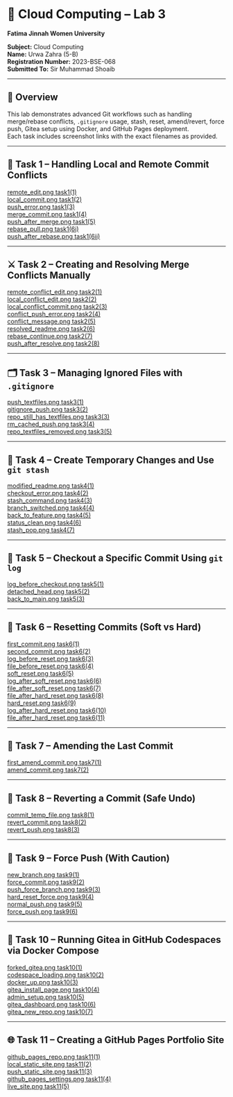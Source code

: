 # 🧠 Cloud Computing – Lab 3
**Fatima Jinnah Women University**

**Subject:** Cloud Computing  
**Name:** Urwa Zahra (5-B)  
**Registration Number:** 2023-BSE-068  
**Submitted To:** Sir Muhammad Shoaib  

---

## 📘 Overview
This lab demonstrates advanced Git workflows such as handling merge/rebase conflicts, `.gitignore` usage, stash, reset, amend/revert, force push, Gitea setup using Docker, and GitHub Pages deployment.  
Each task includes screenshot links with the exact filenames as provided.

---

## 🧩 Task 1 – Handling Local and Remote Commit Conflicts
[remote_edit.png task1(1)](remote_edit.png%20task1%281%29)  
[local_commit.png task1(2)](local_commit.png%20task1%282%29)  
[push_error.png task1(3)](push_error.png%20task1%283%29)  
[merge_commit.png task1(4)](merge_commit.png%20task1%284%29)  
[push_after_merge.png task1(5)](push_after_merge.png%20task1%285%29)  
[rebase_pull.png task1(6i)](rebase_pull.png%20task1%286i%29)  
[push_after_rebase.png task1(6ii)](push_after_rebase.png%20task1%286ii%29)

---

## ⚔️ Task 2 – Creating and Resolving Merge Conflicts Manually
[remote_conflict_edit.png task2(1)](remote_conflict_edit.png%20task2%281%29)  
[local_conflict_edit.png task2(2)](local_conflict_edit.png%20task2%282%29)  
[local_conflict_commit.png task2(3)](local_conflict_commit.png%20task2%283%29)  
[conflict_push_error.png task2(4)](conflict_push_error.png%20task2%284%29)  
[conflict_message.png task2(5)](conflict_message.png%20task2%285%29)  
[resolved_readme.png task2(6)](resolved_readme.png%20task2%286%29)  
[rebase_continue.png task2(7)](rebase_continue.png%20task2%287%29)  
[push_after_resolve.png task2(8)](push_after_resolve.png%20task2%288%29)

---

## 🗂️ Task 3 – Managing Ignored Files with `.gitignore`
[push_textfiles.png task3(1)](push_textfiles.png%20task3%281%29)  
[gitignore_push.png task3(2)](gitignore_push.png%20task3%282%29)  
[repo_still_has_textfiles.png task3(3)](repo_still_has_textfiles.png%20task3%283%29)  
[rm_cached_push.png task3(4)](rm_cached_push.png%20task3%284%29)  
[repo_textfiles_removed.png task3(5)](repo_textfiles_removed.png%20task3%285%29)

---

## 💾 Task 4 – Create Temporary Changes and Use `git stash`
[modified_readme.png task4(1)](modified_readme.png%20task4%281%29)  
[checkout_error.png task4(2)](checkout_error.png%20task4%282%29)  
[stash_command.png task4(3)](stash_command.png%20task4%283%29)  
[branch_switched.png task4(4)](branch_switched.png%20task4%284%29)  
[back_to_feature.png task4(5)](back_to_feature.png%20task4%285%29)  
[status_clean.png task4(6)](status_clean.png%20task4%286%29)  
[stash_pop.png task4(7)](stash_pop.png%20task4%287%29)

---

## 🧭 Task 5 – Checkout a Specific Commit Using `git log`
[log_before_checkout.png task5(1)](log_before_checkout.png%20task5%281%29)  
[detached_head.png task5(2)](detached_head.png%20task5%282%29)  
[back_to_main.png task5(3)](back_to_main.png%20task5%283%29)

---

## 🔁 Task 6 – Resetting Commits (Soft vs Hard)
[first_commit.png task6(1)](first_commit.png%20task6%281%29)  
[second_commit.png task6(2)](second_commit.png%20task6%282%29)  
[log_before_reset.png task6(3)](log_before_reset.png%20task6%283%29)  
[file_before_reset.png task6(4)](file_before_reset.png%20task6%284%29)  
[soft_reset.png task6(5)](soft_reset.png%20task6%285%29)  
[log_after_soft_reset.png task6(6)](log_after_soft_reset.png%20task6%286%29)  
[file_after_soft_reset.png task6(7)](file_after_soft_reset.png%20task6%287%29)  
[file_after_hard_reset.png task6(8)](file_after_hard_reset.png%20task6%288%29)  
[hard_reset.png task6(9)](hard_reset.png%20task6%289%29)  
[log_after_hard_reset.png task6(10)](log_after_hard_reset.png%20task6%2810%29)  
[file_after_hard_reset.png task6(11)](file_after_hard_reset.png%20task6%2811%29)

---

## 📝 Task 7 – Amending the Last Commit
[first_amend_commit.png task7(1)](first_amend_commit.png%20task7%281%29)  
[amend_commit.png task7(2)](amend_commit.png%20task7%282%29)

---

## 🧨 Task 8 – Reverting a Commit (Safe Undo)
[commit_temp_file.png task8(1)](commit_temp_file.png%20task8%281%29)  
[revert_commit.png task8(2)](revert_commit.png%20task8%282%29)  
[revert_push.png task8(3)](revert_push.png%20task8%283%29)

---

## 🚀 Task 9 – Force Push (With Caution)
[new_branch.png task9(1)](new_branch.png%20task9%281%29)  
[force_commit.png task9(2)](force_commit.png%20task9%282%29)  
[push_force_branch.png task9(3)](push_force_branch.png%20task9%283%29)  
[hard_reset_force.png task9(4)](hard_reset_force.png%20task9%284%29)  
[normal_push.png task9(5)](normal_push.png%20task9%285%29)  
[force_push.png task9(6)](force_push.png%20task9%286%29)

---

## 🐳 Task 10 – Running Gitea in GitHub Codespaces via Docker Compose
[forked_gitea.png task10(1)](forked_gitea.png%20task10%281%29)  
[codespace_loading.png task10(2)](codespace_loading.png%20task10%282%29)  
[docker_up.png task10(3)](docker_up.png%20task10%283%29)  
[gitea_install_page.png task10(4)](gitea_install_page.png%20task10%284%29)  
[admin_setup.png task10(5)](admin_setup.png%20task10%285%29)  
[gitea_dashboard.png task10(6)](gitea_dashboard.png%20task10%286%29)  
[gitea_new_repo.png task10(7)](gitea_new_repo.png%20task10%287%29)

---

## 🌐 Task 11 – Creating a GitHub Pages Portfolio Site
[github_pages_repo.png task11(1)](github_pages_repo.png%20task11%281%29)  
[local_static_site.png task11(2)](local_static_site.png%20task11%282%29)  
[push_static_site.png task11(3)](push_static_site.png%20task11%283%29)  
[github_pages_settings.png task11(4)](github_pages_settings.png%20task11%284%29)  
[live_site.png task11(5)](live_site.png%20tsk11%285%29)

